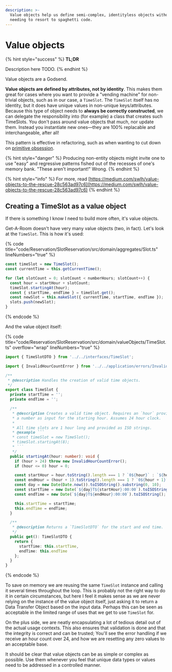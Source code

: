 ```yaml
---
description: >-
  Value objects help us define semi-complex, identityless objects without us
  needing to resort to spaghetti code.
---
```


# Value objects

{% hint style="success" %}
**TL;DR**

Description here TODO.
{% endhint %}

Value objects are a Godsend.

**Value objects are defined by attributes, not by identity**. This makes them great for cases where you want to provide a "vending machine" for non-trivial objects, such as in our case, a `TimeSlot`. The `TimeSlot` itself has no identity, but it does have unique values in non-unique keys/attributes. Because this type of object needs to **always be correctly constructed**, we can delegate the responsibility into (for example) a class that creates such TimeSlots. You don't pass around value objects that much, nor update them. Instead you instantiate new ones—they are 100% replacable and interchangeable, after all!

This pattern is effective in refactoring, such as when wanting to cut down on [primitive obsession](https://refactoring.guru/smells/primitive-obsession).

{% hint style="danger" %}
Producing non-entity objects might invite one to use "easy" and regressive patterns fished out of the recesses of one's memory bank. "These aren't important!" Wrong.
{% endhint %}

{% hint style="info" %}
For more, read [https://medium.com/swlh/value-objects-to-the-rescue-28c563ad97c6](https://medium.com/swlh/value-objects-to-the-rescue-28c563ad97c6)
{% endhint %}

## Creating a TimeSlot as a value object

If there is something I know I need to build more often, it's value objects.

Get-A-Room doesn't have very many value objects (two, in fact). Let's look at the `TimeSlot`. This is how it's used:

{% code title="code/Reservation/SlotReservation/src/domain/aggregates/Slot.ts" lineNumbers="true" %}
```typescript
const timeSlot = new TimeSlot();
const currentTime = this.getCurrentTime();

for (let slotCount = 0; slotCount < numberHours; slotCount++) {
  const hour = startHour + slotCount;
  timeSlot.startingAt(hour);
  const { startTime, endTime } = timeSlot.get();
  const newSlot = this.makeSlot({ currentTime, startTime, endTime });
  slots.push(newSlot);
}
```
{% endcode %}

And the value object itself:

{% code title="code/Reservation/SlotReservation/src/domain/valueObjects/TimeSlot.ts" overflow="wrap" lineNumbers="true" %}
````typescript
import { TimeSlotDTO } from '../../interfaces/TimeSlot';

import { InvalidHourCountError } from '../../application/errors/InvalidHourCountError';

/**
 * @description Handles the creation of valid time objects.
 */
export class TimeSlot {
  private startTime = '';
  private endTime = '';

  /**
   * @description Creates a valid time object. Requires an `hour` provided as
   * a number as input for the starting hour. Assumes 24 hour clock.
   *
   * All time slots are 1 hour long and provided as ISO strings.
   * @example ```
   * const timeSlot = new TimeSlot();
   * timeSlot.startingAt(8);
   * ```
   */
  public startingAt(hour: number): void {
    if (hour > 24) throw new InvalidHourCountError();
    if (hour <= 0) hour = 0;

    const startHour = hour.toString().length === 1 ? `0${hour}` : `${hour}`;
    const endHour = (hour + 1).toString().length === 1 ? `0${hour + 1}` : `${hour + 1}`;
    const day = new Date(Date.now()).toISOString().substring(0, 10);
    const startTime = new Date(`${day}T${startHour}:00:00`).toISOString();
    const endTime = new Date(`${day}T${endHour}:00:00`).toISOString();

    this.startTime = startTime;
    this.endTime = endTime;
  }

  /**
   * @description Returns a `TimeSlotDTO` for the start and end time.
   */
  public get(): TimeSlotDTO {
    return {
      startTime: this.startTime,
      endTime: this.endTime
    };
  }
}

````
{% endcode %}

To save on memory we are reusing the same `TimeSlot` instance and calling it several times throughout the loop. This is probably not the right way to do it in certain circumstances, but here I feel it makes sense as we are never relying on the instance of the value object itself, just asking it to return a Data Transfer Object based on the input data. Perhaps this can be seen as acceptable in the limited range of uses that we get to use `TimeSlot` for.

On the plus side, we are neatly encapsulating a lot of tedious detail out of the actual usage contexts. This also ensures that validation is done and that the integrity is correct and can be trusted; You'll see the error handling if we receive an hour count over 24, and how we are resetting any zero values to an acceptable base.

It should be clear that value objects can be as simple or complex as possible. Use them whenever you feel that unique data types or values need to be addressed in a controlled manner.
